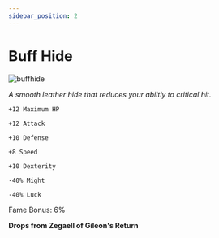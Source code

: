 ```yaml
---
sidebar_position: 2
---
```


# Buff Hide

![buffhide](https://vwiki.valorserver.com/api/item/picture/buff%20hide)

<i>A smooth leather hide that reduces your abiltiy to critical hit.</i>

    +12 Maximum HP

    +12 Attack
    
    +10 Defense
    
    +8 Speed
    
    +10 Dexterity
    
    -40% Might
    
    -40% Luck
    
Fame Bonus: 6%

**Drops from Zegaell of Gileon's Return**
